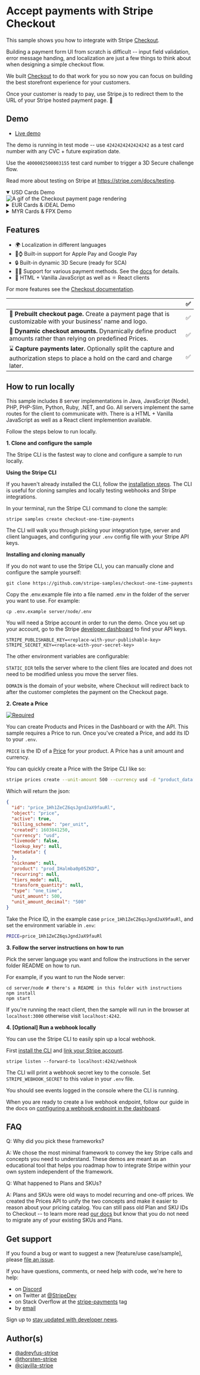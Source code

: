 # Accept payments with Stripe Checkout

This sample shows you how to integrate with Stripe [Checkout](https://stripe.com/docs/checkout).

Building a payment form UI from scratch is difficult -- input field validation, error message handing, and localization are just a few things to think about when designing a simple checkout flow.

We built [Checkout](https://stripe.com/docs/payments/checkout) to do that work for you so now you can focus on building the best storefront experience for your customers.

Once your customer is ready to pay, use Stripe.js to redirect them to the URL of your Stripe hosted payment page. 🥳

## Demo

- [Live demo](https://checkout.stripe.dev/)

The demo is running in test mode -- use `4242424242424242` as a test card number with any CVC + future expiration date.

Use the `4000002500003155` test card number to trigger a 3D Secure challenge flow.

Read more about testing on Stripe at https://stripe.com/docs/testing.

<details open><summary>USD Cards Demo</summary>
<img src="./demo-gifs/checkout-demo.gif" alt="A gif of the Checkout payment page rendering" align="center">
</details>

<details><summary>EUR Cards & iDEAL Demo</summary>
<img src="./demo-gifs/checkout-demo-ideal.gif" alt="A gif of the Checkout payment page rendering" align="center">
</details>

<details><summary>MYR Cards & FPX Demo</summary>
<img src="./demo-gifs/checkout-demo-fpx.gif" alt="A gif of the Checkout payment page rendering" align="center">
</details>

## Features

- 🌍 Localization in different languages
- 🍎⌚️ Built-in support for Apple Pay and Google Pay
- 🔒 Built-in dynamic 3D Secure (ready for SCA)
- 🧾💵 Support for various payment methods. See the [docs](https://stripe.com/docs/payments/checkout/payment-methods) for details.
- 🍨 HTML + Vanilla JavaScript as well as ⚛️ React clients

For more features see the [Checkout documentation](https://stripe.com/docs/payments/checkout).


<!-- prettier-ignore -->
|     | ✅
:--- | :---:
🔨 **Prebuilt checkout page.** Create a payment page that is customizable with your business' name and logo. |  ✅ |
🔢 **Dynamic checkout amounts.** Dynamically define product amounts rather than relying on predefined Prices.   | ✅ |
⌛ **Capture payments later.** Optionally split the capture and authorization steps to place a hold on the card and charge later. | ✅ |


## How to run locally

This sample includes 8 server implementations in Java, JavaScript (Node), PHP, PHP-Slim, Python, Ruby, .NET, and Go. All servers implement the same routes for the client to communicate with. There is a HTML + Vanilla JavaScript as well as a React client implemention available.

Follow the steps below to run locally.

**1. Clone and configure the sample**

The Stripe CLI is the fastest way to clone and configure a sample to run locally.

**Using the Stripe CLI**

If you haven't already installed the CLI, follow the [installation steps](https://stripe.com/docs/stripe-cli#install). The CLI is useful for cloning samples and locally testing webhooks and Stripe integrations.

In your terminal, run the Stripe CLI command to clone the sample:

```
stripe samples create checkout-one-time-payments
```

The CLI will walk you through picking your integration type, server and client languages, and configuring your `.env` config file with your Stripe API keys.

**Installing and cloning manually**

If you do not want to use the Stripe CLI, you can manually clone and configure the sample yourself:

```
git clone https://github.com/stripe-samples/checkout-one-time-payments
```

Copy the .env.example file into a file named .env in the folder of the server you want to use. For example:

```
cp .env.example server/node/.env
```

You will need a Stripe account in order to run the demo. Once you set up your account, go to the Stripe [developer dashboard](https://stripe.com/docs/development#api-keys) to find your API keys.

```
STRIPE_PUBLISHABLE_KEY=<replace-with-your-publishable-key>
STRIPE_SECRET_KEY=<replace-with-your-secret-key>
```

The other environment variables are configurable:

`STATIC_DIR` tells the server where to the client files are located and does not need to be modified unless you move the server files.

`DOMAIN` is the domain of your website, where Checkout will redirect back to after the customer completes the payment on the Checkout page.

**2. Create a Price**

[![Required](https://img.shields.io/badge/REQUIRED-TRUE-ORANGE.svg)](https://shields.io/)


You can create Products and Prices in the Dashboard or with the API. This sample requires a Price to run. Once you've created a Price, and add its ID to your `.env`.

`PRICE` is the ID of a [Price](https://stripe.com/docs/api/prices/create) for your product. A Price has a unit amount and currency.


You can quickly create a Price with the Stripe CLI like so:

```sh
stripe prices create --unit-amount 500 --currency usd -d "product_data[name]=demo"
```

Which will return the json:

```json
{
  "id": "price_1Hh1ZeCZ6qsJgndJaX9fauRl",
  "object": "price",
  "active": true,
  "billing_scheme": "per_unit",
  "created": 1603841250,
  "currency": "usd",
  "livemode": false,
  "lookup_key": null,
  "metadata": {
  },
  "nickname": null,
  "product": "prod_IHalmba0p05ZKD",
  "recurring": null,
  "tiers_mode": null,
  "transform_quantity": null,
  "type": "one_time",
  "unit_amount": 500,
  "unit_amount_decimal": "500"
}
```

Take the Price ID, in the example case `price_1Hh1ZeCZ6qsJgndJaX9fauRl`, and set the environment variable in `.env`:

```sh
PRICE=price_1Hh1ZeCZ6qsJgndJaX9fauRl
```

**3. Follow the server instructions on how to run**

Pick the server language you want and follow the instructions in the server folder README on how to run.

For example, if you want to run the Node server:

```
cd server/node # there's a README in this folder with instructions
npm install
npm start
```

If you're running the react client, then the sample will run in the browser at
`localhost:3000` otherwise visit `localhost:4242`.


**4. [Optional] Run a webhook locally**

You can use the Stripe CLI to easily spin up a local webhook.

First [install the CLI](https://stripe.com/docs/stripe-cli) and [link your Stripe account](https://stripe.com/docs/stripe-cli#link-account).

```
stripe listen --forward-to localhost:4242/webhook
```

The CLI will print a webhook secret key to the console. Set `STRIPE_WEBHOOK_SECRET` to this value in your `.env` file.

You should see events logged in the console where the CLI is running.

When you are ready to create a live webhook endpoint, follow our guide in the docs on [configuring a webhook endpoint in the dashboard](https://stripe.com/docs/webhooks/setup#configure-webhook-settings).

## FAQ

Q: Why did you pick these frameworks?

A: We chose the most minimal framework to convey the key Stripe calls and concepts you need to understand. These demos are meant as an educational tool that helps you roadmap how to integrate Stripe within your own system independent of the framework.

Q: What happened to Plans and SKUs?

A: Plans and SKUs were old ways to model recurring and one-off prices. We created the Prices API to unify the two concepts and make it easier to reason about your pricing catalog. You can still pass old Plan and SKU IDs to Checkout -- to learn more read [our docs](https://stripe.com/docs/payments/checkout/migrating-prices) but know that you do not need to migrate any of your existing SKUs and Plans.

## Get support
If you found a bug or want to suggest a new [feature/use case/sample], please [file an issue](../../issues).

If you have questions, comments, or need help with code, we're here to help:
- on [Discord](https://stripe.com/go/developer-chat)
- on Twitter at [@StripeDev](https://twitter.com/StripeDev)
- on Stack Overflow at the [stripe-payments](https://stackoverflow.com/tags/stripe-payments/info) tag
- by [email](mailto:support+github@stripe.com)

Sign up to [stay updated with developer news](https://go.stripe.global/dev-digest).

## Author(s)

- [@adreyfus-stripe](https://twitter.com/adrind)
- [@thorsten-stripe](https://twitter.com/thorwebdev)
- [@cjavilla-stripe](https://twitter.com/cjav_dev)

